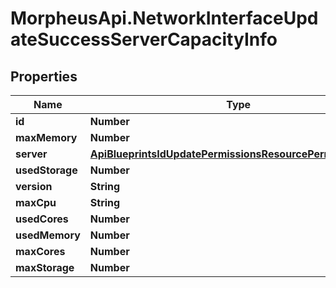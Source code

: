 # MorpheusApi.NetworkInterfaceUpdateSuccessServerCapacityInfo

## Properties

Name | Type | Description | Notes
------------ | ------------- | ------------- | -------------
**id** | **Number** |  | [optional] 
**maxMemory** | **Number** |  | [optional] 
**server** | [**ApiBlueprintsIdUpdatePermissionsResourcePermissionSites**](ApiBlueprintsIdUpdatePermissionsResourcePermissionSites.md) |  | [optional] 
**usedStorage** | **Number** |  | [optional] 
**version** | **String** |  | [optional] 
**maxCpu** | **String** |  | [optional] 
**usedCores** | **Number** |  | [optional] 
**usedMemory** | **Number** |  | [optional] 
**maxCores** | **Number** |  | [optional] 
**maxStorage** | **Number** |  | [optional] 


